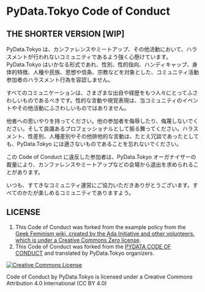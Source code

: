 # PyData.Tokyo Code of Conduct

## THE SHORTER VERSION [WIP]

PyData.Tokyo は、カンファレンスやミートアップ、その他活動において、ハラスメントが行われないコミュニティであるよう強く心懸けています。PyData.Tokyo はいかなる形式であれ、性別、性的指向、ハンディキャップ、身体的特徴、人種や民族、思想や信条、宗教などを対象とした、コミュニティ活動参加者のハラスメント行為を容認しません。

すべてのコミュニケーションは、さまざまな出自や経歴をもつ人々にとってふさわしいものであるべきです。性的な言動や視覚表現は、当コミュニティのイベントやその他活動にふさわしいものではありません。

他者への思いやりを持ってください。他の参加者を侮辱したり、侮蔑しないでください。そして良識あるプロフェッショナルとして振る舞ってください。ハラスメント、性差別、人種差別やその他排他的な言動は、たとえ冗談であったとしても、PyData.Tokyo には適さないものであることを忘れないでください。

この Code of Conduct に違反した参加者は、PyData.Tokyo オーガナイザーの裁量により、カンファレンスやミートアップなどの会場から退出を求められることがあります。

いつも、すてきなコミュニティ運営にご協力いただきありがとうございます。すべてのかたが楽しめるコミュニティでありますよう。

## LICENSE

1. This Code of Conduct was forked from the example policy from the [Geek Feminism wiki, created by the Ada Initiative and other volunteers. which is under a Creative Commons Zero license](http://geekfeminism.wikia.com/wiki/Conference_anti-harassment/Policy).
2. This Code of Conduct was forked from the [PYDATA CODE OF CONDUCT](http://pydata.org/code-of-conduct.html) and translated by PyData.Tokyo organizers.

<a rel="license" href="http://creativecommons.org/licenses/by/4.0/"><img alt="Creative Commons License" style="border-width:0" src="https://i.creativecommons.org/l/by/4.0/88x31.png" /></a>

Code of Conduct by PyData.Tokyo is licensed under a Creative Commons Attribution 4.0 International (CC BY 4.0)
